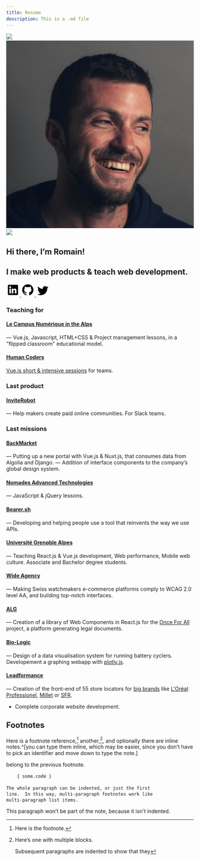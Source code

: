 ```yaml
---
title: Resume
description: This is a .md file
---
```


<!-- ## Custom components -->

<!-- <img :src="require(`~/assets/images/avatar-couleur.jpg`)" alt="Romain Petit, front-end web developer." /> -->
<img src="~/assets/images/avatar-couleur.jpg" />
<img src="../assets/images/avatar-couleur.jpg" />
<img src="@/assets/images/avatar-couleur.jpg" />

<!-- <movie-info name="Porco Rosso">
  <template #summary>

Porco Rosso (Japanese: 紅の豚, Hepburn: _Kurenai no Buta_, lit. _Crimson Pig_) is a
1992 Japanese animated comedy-adventure film written and directed by
[Hayao Miyazaki]. It is based on _Hikōtei Jidai_ ("The Age of the Flying Boat"), a
three-part 1989 watercolor manga by Miyazaki.

[hayao miyazaki]: https://en.wikipedia.org/wiki/Hayao_Miyazaki

  </template>
</movie-info> -->

## Hi there, I’m Romain!

## I make web products & teach web development.

<!-- <nuxt-link to="/articles">Nuxt Link to Blog</nuxt-link>

<a href="/articles">Html Link to Blog</a> -->

<div class="platforms">
  <a
      class="mr1 ml0 platforms-link"
      href="https://www.linkedin.com/in/romainfpetit/en"
      target="_blank"
      id="linkedin"
  >
    <svg
        width="36px"
        height="36px"
        viewBox="0 0 50 50"
        version="1.1"
        xmlns="http://www.w3.org/2000/svg"
        xmlns:xlink="http://www.w3.org/1999/xlink"
        xmlns:sketch="http://www.bohemiancoding.com/sketch/ns"
    >
        <g
            class="icon"
            sketch:type="MSArtboardGroup"
        >
            <path
                d="M41.2230769,6 L8.77692308,6 C7.16923077,6 6,7.16923077 6,8.77692308 L6,41.2230769 C6,42.6846154 7.31538462,44 8.77692308,44 L41.2230769,44 C42.8307692,44 44,42.8307692 44,41.2230769 L44,8.77692308 C44,7.16923077 42.6846154,6 41.2230769,6 L41.2230769,6 L41.2230769,6 Z M17.6923077,38.1538462 L11.8461538,38.1538462 L11.8461538,20.6153846 L17.6923077,20.6153846 L17.6923077,38.1538462 L17.6923077,38.1538462 L17.6923077,38.1538462 Z M14.7692308,18.2769231 C12.8692308,18.2769231 11.2615385,16.6692308 11.2615385,14.7692308 C11.2615385,12.8692308 12.8692308,11.2615385 14.7692308,11.2615385 C16.6692308,11.2615385 18.2769231,12.8692308 18.2769231,14.7692308 C18.2769231,16.6692308 16.6692308,18.2769231 14.7692308,18.2769231 L14.7692308,18.2769231 L14.7692308,18.2769231 Z M38.1538462,38.1538462 L32.3076923,38.1538462 L32.3076923,29.3846154 C32.3076923,27.0461538 31.7230769,24.7076923 29.3846154,24.7076923 C27.0461538,24.7076923 26.4615385,27.0461538 26.4615385,29.3846154 L26.4615385,38.1538462 L20.6153846,38.1538462 L20.6153846,20.6153846 L26.4615385,20.6153846 L26.4615385,22.6615385 L26.7538462,22.6615385 C27.4846154,21.2 29.3846154,20.0307692 31.5769231,20.0307692 C36.9846154,20.0307692 38.1538462,23.5384615 38.1538462,27.9230769 L38.1538462,38.1538462 L38.1538462,38.1538462 L38.1538462,38.1538462 Z"
                id="Shape"
                sketch:type="MSShapeGroup"
            ></path>
        </g>
    </svg>
  </a>
  <a
      class="mr1 ml1 platforms-link"
      href="https://github.com/romainpetit"
      target="_blank"
      id="github"
  >
      <svg
          width="36px"
          height="36px"
          viewBox="0 0 50 50"
          version="1.1"
          xmlns="http://www.w3.org/2000/svg"
          xmlns:xlink="http://www.w3.org/1999/xlink"
          xmlns:sketch="http://www.bohemiancoding.com/sketch/ns"
      >
          <g
              class="icon"
              sketch:type="MSArtboardGroup"
          >
              <path
                  d="M4,25.0194429 C4,34.3059335 10.0219607,42.1833859 18.3742538,44.9627523 C19.4258711,45.1563015 19.8090985,44.5072666 19.8090985,43.9498449 C19.8090985,43.4517783 19.7910339,42.1291921 19.7807113,40.3756363 C13.9342352,41.6453191 12.7006816,37.55756 12.7006816,37.55756 C11.7445486,35.1291627 10.3664783,34.4827084 10.3664783,34.4827084 C8.4580832,33.1794772 10.510995,33.2052837 10.510995,33.2052837 C12.6206813,33.3536714 13.7303634,35.3717444 13.7303634,35.3717444 C15.6052099,38.5833708 18.650384,37.6556249 19.8478084,37.1175582 C20.0387769,35.7601331 20.582005,34.8336776 21.1820075,34.3085141 C16.5148912,33.7781893 11.6077738,31.9743108 11.6077738,23.9200835 C11.6077738,21.6258803 12.4271321,19.7484531 13.7716539,18.2800599 C13.5548788,17.7484447 12.8335854,15.6103712 13.9781063,12.7174559 C13.9781063,12.7174559 15.7419847,12.1522922 19.7574854,14.8723036 C21.4336215,14.4052049 23.2323387,14.1729459 25.0194429,14.1639136 C26.8052569,14.1729459 28.6026838,14.4052049 30.2814005,14.8723036 C34.2943205,12.1522922 36.0556182,12.7174559 36.0556182,12.7174559 C37.2027198,15.6103712 36.4814265,17.7484447 36.2659417,18.2800599 C37.6130441,19.7484531 38.4259508,21.6258803 38.4259508,23.9200835 C38.4259508,31.9949561 33.5110914,33.7717377 28.8297815,34.2917399 C29.583333,34.9407749 30.2555939,36.2233609 30.2555939,38.1846594 C30.2555939,40.9937035 30.2297874,43.2608097 30.2297874,43.9498449 C30.2297874,44.5124279 30.6091438,45.1666242 31.6749547,44.961462 C40.0207961,42.1756439 46.0375956,34.3033528 46.0375956,25.0194429 C46.0375956,13.410362 36.6259432,4 25.0168623,4 C13.4116524,4 4,13.410362 4,25.0194429 Z"
                  id="Fill-3"
                  sketch:type="MSShapeGroup"
              ></path>
          </g>
      </svg>
  </a>
  <a
      class="mr0 ml1 platforms-link"
      href="https://twitter.com/romainfpetit"
      target="_blank"
      id="twitter"
  >
      <svg
          width="36px"
          height="36px"
          viewBox="0 0 50 50"
          version="1.1"
          xmlns="http://www.w3.org/2000/svg"
          xmlns:xlink="http://www.w3.org/1999/xlink"
          xmlns:sketch="http://www.bohemiancoding.com/sketch/ns"
      >
          <g
              class="icon"
              sketch:type="MSArtboardGroup"
          >
              <path
                  d="M46.1937857,14.9807422 C44.6789194,15.6561786 43.049843,16.1126863 41.3406085,16.318354 C43.0851004,15.2670662 44.4245834,13.6031959 45.0556019,11.6209691 C43.4229093,12.5943557 41.6148334,13.3004015 39.6889312,13.680976 C38.1481491,12.0312145 35.9516382,11 33.5209815,11 C28.8534335,11 25.0703359,14.8012031 25.0703359,19.4904133 C25.0703359,20.156131 25.1443766,20.8043489 25.2890528,21.4253786 C18.2652805,21.0717501 12.038267,17.6904808 7.87004933,12.5540881 C7.14256998,13.8075314 6.72586874,15.2658552 6.72586874,16.8221534 C6.72586874,19.7682902 8.21719991,22.3666721 10.4854613,23.8898782 C9.10020392,23.846371 7.79691266,23.4642525 6.6574632,22.8278424 C6.65616742,22.8635685 6.65616742,22.8989314 6.65616742,22.9344153 C6.65616742,27.0489793 9.56958043,30.4799019 13.4352468,31.2604277 C12.7267221,31.4544995 11.9803182,31.5571365 11.2095053,31.5571365 C10.6644005,31.5571365 10.1358698,31.5053336 9.61897104,31.4057545 C10.6951077,34.7788492 13.8155153,37.2339632 17.5142359,37.3026906 C14.6195666,39.5803848 10.9762334,40.9370707 7.01654708,40.9370707 C6.33487232,40.9370707 5.66166539,40.8967425 5,40.81869 C8.74151179,43.2277232 13.1830503,44.6329119 17.9560694,44.6329119 C33.5000982,44.6329119 41.9992604,31.6954997 41.9992604,20.4744571 C41.9992604,20.1065079 41.9908228,19.7410717 41.9754541,19.3769373 C43.6259261,18.1788695 45.0585249,16.6838508 46.1921885,14.9808028"
                  id="path22"
                  sketch:type="MSShapeGroup"
              ></path>
          </g>
      </svg>
  </a>
</div>

<!-- [Markdown Link to Blog](/articles)

<a href="https://nuxtjs.org">External link html</a>

[External Link markdown](https://nuxtjs.org) -->

### Teaching for

#### [Le Campus Numérique in the Alps](https://www.le-campus-numerique.fr/)
— Vue.js, Javascript, HTML+CSS & Project management lessons, in a "flipped classroom" educational model.

#### [Human Coders](https://www.humancoders.com/)
[Vue.js short & intensive sessions](https://www.humancoders.com/formations/vue-js) for teams.


### Last product

#### [InviteRobot](https://inviterobot.com/)
— Help makers create paid online communities. For Slack teams.


### Last missions

#### [BackMarket](https://www.backmarket.fr/)
— Putting up a new portal with Vue.js & Nuxt.js, that consumes data from Algolia and Django.
— Addition of interface components to the company’s global design system.

#### [Nomades Advanced Technologies](http://nomades.ch/)
— JavaScript & jQuery lessons.

#### [Bearer.sh](https://www.bearer.sh/)
— Developing and helping people use a tool that reinvents the way we use APIs.

#### [Université Grenoble Alpes](https://www.univ-grenoble-alpes.fr/)
— Teaching React.js & Vue.js development, Web performance, Mobile web culture. Associate and Bachelor degree students.

#### [Wide Agency](http://www.wideagency.com/)
— Making Swiss watchmakers e-commerce platforms comply to WCAG 2.0 level AA, and building top-notch interfaces.

#### [ALG](https://www.attestationlegale.fr/)
— Creation of a library of Web Components in React.js for the [Once For All](https://www.onceforall.com/) project, a platform generating legal documents.

#### [Bio-Logic](http://www.bio-logic.net/)
— Design of a data visualisation system for running battery cyclers. Developement a graphing webapp with [plotly.js](https://github.com/plotly/plotly.js).

#### [Leadformance](https://www.leadformance.com/)
— Creation of the front-end of 55 store locators for [big brands](https://www.leadformance.com/our-clients/) like [L'Oréal Professionel](https://hair-salon.lorealprofessionnel.com/), [Millet](http://magasins.millet.fr/) or [SFR](https://boutique.sfr.fr/).
- Complete corporate website development.

<!-- ```js{1,3-5}[server.js]
const http = require('http')
const bodyParser = require('body-parser')

http.createServer((req, res) => {
    bodyParser.parse(req, (error, body) => {
        res.end(body)
    })
}).listen(3000)
``` -->

## Footnotes

Here is a footnote reference,[^1]
another,[^longnote],
and optionally there are inline
notes.^[you can type them inline, which may be easier, since you don’t
have to pick an identifier and move down to type the note.]

[^1]: Here is the footnote.
[^longnote]: Here’s one with multiple blocks.

    Subsequent paragraphs are indented to show that they

belong to the previous footnote.

        { some.code }

    The whole paragraph can be indented, or just the first
    line.  In this way, multi-paragraph footnotes work like
    multi-paragraph list items.

This paragraph won’t be part of the note, because it
isn’t indented.

